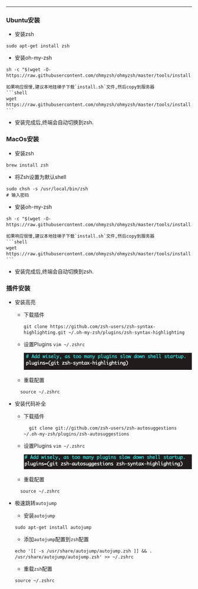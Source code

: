 
<article-title title="ZSH安装与插件配置"></article-title>

<article-meta date="2023年9月05日"></article-meta>

---  

### Ubuntu安装
* 安装zsh
```shell
sudo apt-get install zsh
```
* 安装oh-my-zsh
```shell
sh -c "$(wget -O- https://raw.githubusercontent.com/ohmyzsh/ohmyzsh/master/tools/install.sh)"
```
    如果响应很慢,建议本地挂梯子下载`install.sh`文件,然后copy到服务器
    ```shell
    wget https://raw.githubusercontent.com/ohmyzsh/ohmyzsh/master/tools/install.sh
    ```
* 安装完成后,终端会自动切换到zsh.

### MacOs安装
* 安装zsh
```shell
brew install zsh
```

* 将Zsh设置为默认shell
```shell
sudo chsh -s /usr/local/bin/zsh
# 输入密码
```

* 安装oh-my-zsh
```shell
sh -c "$(wget -O- https://raw.githubusercontent.com/ohmyzsh/ohmyzsh/master/tools/install.sh)"
```
    如果响应很慢,建议本地挂梯子下载`install.sh`文件,然后copy到服务器
    ```shell
    wget https://raw.githubusercontent.com/ohmyzsh/ohmyzsh/master/tools/install.sh
    ```
* 安装完成后,终端会自动切换到zsh.



### 插件安装

* 安装高亮
  * 下载插件
    ```shell
    git clone https://github.com/zsh-users/zsh-syntax-highlighting.git ~/.oh-my-zsh/plugins/zsh-syntax-highlighting 
    ```
  * 设置Plugins `vim ~/.zshrc`
  
      ![zsh_hightlight.png](./static/zsh_hightlight.png)

  * 重载配置
  ```shell
    source ~/.zshrc
  ```

* 安装代码补全
  * 下载插件
    ```shell
      git clone git://github.com/zsh-users/zsh-autosuggestions ~/.oh-my-zsh/plugins/zsh-autosuggestions 
    ```
  * 设置Plugins `vim ~/.zshrc`
  
      ![zsh_auto_suggest.png](./static/zsh_auto_suggest.png)

  * 重载配置
  ```shell
    source ~/.zshrc
  ```
  
* 极速跳转`autojump`
  * 安装`autojump`
  ```shell
  sudo apt-get install autojump
  ```
  * 添加`autojump`配置到`zsh`配置
  ```shell
  echo '[[ -s /usr/share/autojump/autojump.zsh ]] && . /usr/share/autojump/autojump.zsh' >> ~/.zshrc
  ```
  * 重载`zsh`配置
  ```shell
  source ~/.zshrc
  ```